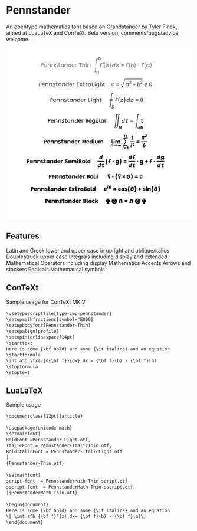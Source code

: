 # Pennstander
An opentype mathematics font based on Grandstander by Tyler Finck, aimed at LuaLaTeX and ConTeXt.   Beta version, comments/bugs/advice welcome.

![A sample of the font at each of the different weights](samples/fontweights.png)

## Features
Latin and Greek lower and upper case in upright and oblique/italics
Doublestruck upper case
Integrals including display and extended
Mathematical Operators including display
Mathematics Accents
Arrows and stackers
Radicals
Mathematical symbols

## ConTeXt
Sample usage for ConTeXt MKIV
```
\usetypescriptfile[type-imp-pennstander]
\setupmathfractions[symbol="E000]
\setupbodyfont[Pennstander-Thin]
\setupalign[profile]
\setupinterlinespace[14pt]
\starttext
Here is some {\bf bold} and some {\it italics} and an equation
\startformula
\int_a^b \frac{d{\bf f}}{dx} dx = {\bf f}(b) - {\bf f}(a)
\stopformula
\stoptext
```

## LuaLaTeX
Sample usage
```
\documentclass[12pt]{article}

\usepackage{unicode-math}
\setmainfont[
BoldFont =Pennstander-Light.otf,   
ItalicFont = Pennstander-ItalicThin.otf, 
BoldItalicFont = Pennstander-ItalicLight.otf
]
{Pennstander-Thin.otf}

\setmathfont[
script-font  = PennstanderMath-Thin-script.otf,
sscript-font  = PennstanderMath-Thin-sscript.otf,
]{PennstanderMath-Thin.otf}

\begin{document}
Here is some {\bf bold} and some {\it italics} and an equation
\[ \int_a^b {\bf f}'(x) dx= {\bf f}(b) - {\bf f}(a)\]
\end{document}
```
